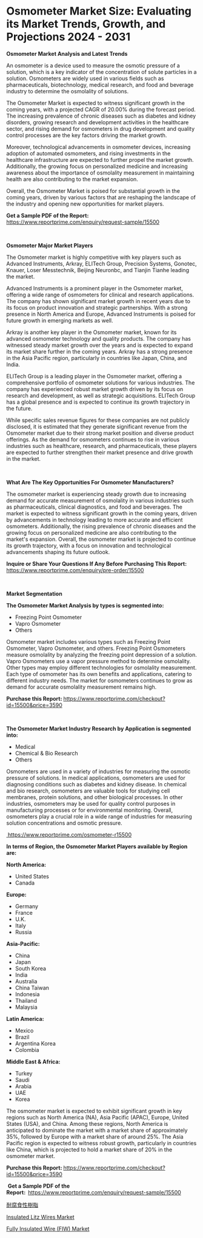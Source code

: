 <p><h1>Osmometer Market Size: Evaluating its Market Trends, Growth, and Projections 2024 - 2031</h1></p><p><strong>Osmometer Market Analysis and Latest Trends</strong></p>
<p><p>An osmometer is a device used to measure the osmotic pressure of a solution, which is a key indicator of the concentration of solute particles in a solution. Osmometers are widely used in various fields such as pharmaceuticals, biotechnology, medical research, and food and beverage industry to determine the osmolality of solutions.</p><p>The Osmometer Market is expected to witness significant growth in the coming years, with a projected CAGR of 20.00% during the forecast period. The increasing prevalence of chronic diseases such as diabetes and kidney disorders, growing research and development activities in the healthcare sector, and rising demand for osmometers in drug development and quality control processes are the key factors driving the market growth.</p><p>Moreover, technological advancements in osmometer devices, increasing adoption of automated osmometers, and rising investments in the healthcare infrastructure are expected to further propel the market growth. Additionally, the growing focus on personalized medicine and increasing awareness about the importance of osmolality measurement in maintaining health are also contributing to the market expansion.</p><p>Overall, the Osmometer Market is poised for substantial growth in the coming years, driven by various factors that are reshaping the landscape of the industry and opening new opportunities for market players.</p></p>
<p><strong>Get a Sample PDF of the Report:&nbsp;</strong> <a href="https://www.reportprime.com/enquiry/request-sample/15500">https://www.reportprime.com/enquiry/request-sample/15500</a></p>
<p>&nbsp;</p>
<p><strong>Osmometer Major Market Players</strong></p>
<p><p>The Osmometer market is highly competitive with key players such as Advanced Instruments, Arkray, ELITech Group, Precision Systems, Gonotec, Knauer, Loser Messtechnik, Beijing Neuronbc, and Tianjin Tianhe leading the market. </p><p>Advanced Instruments is a prominent player in the Osmometer market, offering a wide range of osmometers for clinical and research applications. The company has shown significant market growth in recent years due to its focus on product innovation and strategic partnerships. With a strong presence in North America and Europe, Advanced Instruments is poised for future growth in emerging markets as well.</p><p>Arkray is another key player in the Osmometer market, known for its advanced osmometer technology and quality products. The company has witnessed steady market growth over the years and is expected to expand its market share further in the coming years. Arkray has a strong presence in the Asia Pacific region, particularly in countries like Japan, China, and India.</p><p>ELITech Group is a leading player in the Osmometer market, offering a comprehensive portfolio of osmometer solutions for various industries. The company has experienced robust market growth driven by its focus on research and development, as well as strategic acquisitions. ELITech Group has a global presence and is expected to continue its growth trajectory in the future.</p><p>While specific sales revenue figures for these companies are not publicly disclosed, it is estimated that they generate significant revenue from the Osmometer market due to their strong market position and diverse product offerings. As the demand for osmometers continues to rise in various industries such as healthcare, research, and pharmaceuticals, these players are expected to further strengthen their market presence and drive growth in the market.</p></p>
<p>&nbsp;</p>
<p><strong>What Are The Key Opportunities For Osmometer Manufacturers?</strong></p>
<p><p>The osmometer market is experiencing steady growth due to increasing demand for accurate measurement of osmolality in various industries such as pharmaceuticals, clinical diagnostics, and food and beverages. The market is expected to witness significant growth in the coming years, driven by advancements in technology leading to more accurate and efficient osmometers. Additionally, the rising prevalence of chronic diseases and the growing focus on personalized medicine are also contributing to the market's expansion. Overall, the osmometer market is projected to continue its growth trajectory, with a focus on innovation and technological advancements shaping its future outlook.</p></p>
<p><strong>Inquire or Share Your Questions If Any Before Purchasing This Report:</strong> <a href="https://www.reportprime.com/enquiry/pre-order/15500">https://www.reportprime.com/enquiry/pre-order/15500</a></p>
<p>&nbsp;</p>
<p><strong>Market Segmentation</strong></p>
<p><strong>The Osmometer Market Analysis by types is segmented into:</strong></p>
<p><ul><li>Freezing Point Osmometer</li><li>Vapro Osmometer</li><li>Others</li></ul></p>
<p><p>Osmometer market includes various types such as Freezing Point Osmometer, Vapro Osmometer, and others. Freezing Point Osmometers measure osmolality by analyzing the freezing point depression of a solution. Vapro Osmometers use a vapor pressure method to determine osmolality. Other types may employ different technologies for osmolality measurement. Each type of osmometer has its own benefits and applications, catering to different industry needs. The market for osmometers continues to grow as demand for accurate osmolality measurement remains high.</p></p>
<p><strong>Purchase this Report:&nbsp;</strong><a href="https://www.reportprime.com/checkout?id=15500&price=3590">https://www.reportprime.com/checkout?id=15500&price=3590</a></p>
<p>&nbsp;</p>
<p><strong>The Osmometer Market Industry Research by Application is segmented into:</strong></p>
<p><ul><li>Medical</li><li>Chemical & Bio Research</li><li>Others</li></ul></p>
<p><p>Osmometers are used in a variety of industries for measuring the osmotic pressure of solutions. In medical applications, osmometers are used for diagnosing conditions such as diabetes and kidney disease. In chemical and bio research, osmometers are valuable tools for studying cell membranes, protein solutions, and other biological processes. In other industries, osmometers may be used for quality control purposes in manufacturing processes or for environmental monitoring. Overall, osmometers play a crucial role in a wide range of industries for measuring solution concentrations and osmotic pressure.</p></p>
<p><a href="https://www.reportprime.com/osmometer-r15500">&nbsp;https://www.reportprime.com/osmometer-r15500</a></p>
<p><strong>In terms of Region, the Osmometer Market Players available by Region are:</strong></p>
<p>
    <p> <strong> North America: </strong>
        <ul>
            <li>United States</li>
            <li>Canada</li>
        </ul>
        </p> 
    <p> <strong> Europe: </strong>
        <ul>
            <li>Germany</li>
            <li>France</li>
            <li>U.K.</li>
            <li>Italy</li>
            <li>Russia</li>
        </ul>
        </p> 
    <p> <strong> Asia-Pacific: </strong>
        <ul>
            <li>China</li>
            <li>Japan</li>
            <li>South Korea</li>
            <li>India</li>
            <li>Australia</li>
            <li>China Taiwan</li>
            <li>Indonesia</li>
            <li>Thailand</li>
            <li>Malaysia</li>
        </ul>
        </p> 
    <p> <strong> Latin America: </strong>
        <ul>
            <li>Mexico</li>
            <li>Brazil</li>
            <li>Argentina Korea</li>
            <li>Colombia</li>
        </ul>
        </p> 
    <p> <strong> Middle East & Africa: </strong>
        <ul>
            <li>Turkey</li>
            <li>Saudi</li>
            <li>Arabia</li>
            <li>UAE</li>
            <li>Korea</li>
        </ul>
    </p>
    </p>
<p><p>The osmometer market is expected to exhibit significant growth in key regions such as North America (NA), Asia Pacific (APAC), Europe, United States (USA), and China. Among these regions, North America is anticipated to dominate the market with a market share of approximately 35%, followed by Europe with a market share of around 25%. The Asia Pacific region is expected to witness robust growth, particularly in countries like China, which is projected to hold a market share of 20% in the osmometer market.</p></p>
<p><strong>Purchase this Report: </strong><a href="https://www.reportprime.com/checkout?id=15500&price=3590">https://www.reportprime.com/checkout?id=15500&price=3590</a></p>
<p>&nbsp;<strong>Get a Sample PDF of the Report:&nbsp;&nbsp;</strong><a href="https://www.reportprime.com/enquiry/request-sample/15500">https://www.reportprime.com/enquiry/request-sample/15500</a></p>
<p><strong></strong></p>
<p><p><a href="https://medium.com/@thomasbaker655/%E8%85%90%E9%A3%9F%E3%81%AB%E5%BC%B7%E3%81%84%E6%A8%B9%E8%84%82%E5%B8%82%E5%A0%B4%E3%81%AE%E8%A6%8B%E9%80%9A%E3%81%97-%E5%B8%82%E5%A0%B4%E5%8B%95%E5%90%91-%E6%88%90%E9%95%B7-2024%E5%B9%B4%E3%81%8B%E3%82%892031%E5%B9%B4%E3%81%BE%E3%81%A7%E3%81%AE%E4%BA%88%E6%B8%AC-b3744e3547f3">耐腐食性樹脂</a></p><p><a href="https://www.linkedin.com/pulse/insulated-litz-wires-market-growth-trends-covid-19-impact-forecasts-jjype?trackingId=fTM4ZhC%2F7si%2BRe1i5ulZbg%3D%3D">Insulated Litz Wires Market</a></p><p><a href="https://www.linkedin.com/pulse/fully-insulated-wire-fiw-market-analysis-size-global-nnt4e?trackingId=ewK%2FiZg4rT%2BsaTxVcvaL5A%3D%3D">Fully Insulated Wire (FIW) Market</a></p></p>